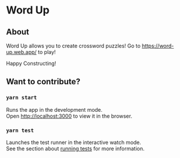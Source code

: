# Word Up

## About
Word Up allows you to create crossword puzzles! Go to https://word-up.web.app/ to play!

Happy Constructing!


## Want to contribute?


### `yarn start`

Runs the app in the development mode.<br>
Open [http://localhost:3000](http://localhost:3000) to view it in the browser.

### `yarn test`

Launches the test runner in the interactive watch mode.<br>
See the section about [running tests](https://facebook.github.io/create-react-app/docs/running-tests) for more information.

